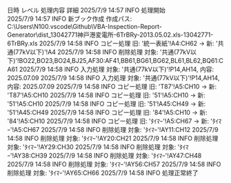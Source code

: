 日時	レベル	処理内容	詳細
2025/7/9 14:57	INFO	処理開始	
2025/7/9 14:57	INFO	新ブック作成	作成パス: C:\Users\N100\.vscode\Github\VBA-Inspection-Report-Generator\dist\_13042771神戸港変電所-6TrBRy-2013.05.02.xls-13042771-6TrBRy.xls
2025/7/9 14:58	INFO	コピー処理	旧: '統一表紙'!A4:CH62 -> 新: '共通(77kV以下)'!A4
2025/7/9 14:58	INFO	削除処理	対象: '共通(77kV以下)'!BO22,BO23,BO24,BJ25,AF30:AF41,BB61,BG61,BG62,BL61,BL62,BQ61:CA61
2025/7/9 14:58	INFO	入力処理	対象: '共通(77kV以下)'!P14,AH14, 内容: 2025.07.09
2025/7/9 14:58	INFO	入力処理	対象: '共通(77kV以下)'!P14,AH14, 内容: 2025.07.09
2025/7/9 14:58	INFO	コピー処理	旧: 'T87'!A5:CH10 -> 新: 'T87'!A5:CH10
2025/7/9 14:58	INFO	コピー処理	旧: '51'!A5:CH10 -> 新: '51'!A5:CH10
2025/7/9 14:58	INFO	コピー処理	旧: '51'!A45:CH49 -> 新: '51'!A45:CH49
2025/7/9 14:58	INFO	コピー処理	旧: '84'!A5:CH10 -> 新: '84'!A5:CH10
2025/7/9 14:58	INFO	コピー処理	旧: 'ﾀｲﾏｰ'!A5:CH67 -> 新: 'ﾀｲﾏｰ'!A5:CH67
2025/7/9 14:58	INFO	削除処理	対象: 'ﾀｲﾏｰ'!AY11:CH12
2025/7/9 14:58	INFO	削除処理	対象: 'ﾀｲﾏｰ'!AY20:CH21
2025/7/9 14:58	INFO	削除処理	対象: 'ﾀｲﾏｰ'!AY29:CH30
2025/7/9 14:58	INFO	削除処理	対象: 'ﾀｲﾏｰ'!AY38:CH39
2025/7/9 14:58	INFO	削除処理	対象: 'ﾀｲﾏｰ'!AY47:CH48
2025/7/9 14:58	INFO	削除処理	対象: 'ﾀｲﾏｰ'!AY56:CH57
2025/7/9 14:58	INFO	削除処理	対象: 'ﾀｲﾏｰ'!AY65:CH66
2025/7/9 14:58	INFO	処理正常終了	
